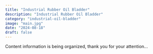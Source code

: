 ```yaml
---
title: "Industrial Rubber Oil Bladder"
description: "Industrial Rubber Oil Bladder"
category: "industrial-oil-bladder"
image: "main.jpg"
date: "2024-08-18"
draft: false
---
```


Content information is being organized, thank you for your attention...